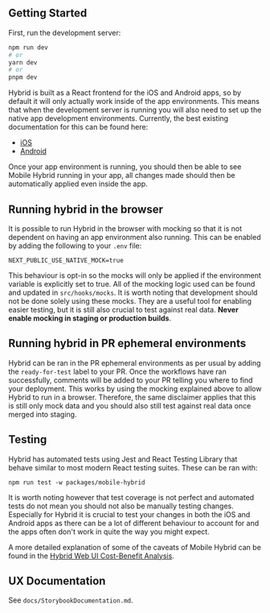 ## Getting Started

First, run the development server:

```bash
npm run dev
# or
yarn dev
# or
pnpm dev
```


Hybrid is built as a React frontend for the iOS and Android apps, so by default it will only actually work inside of the app environments. This means that when the development server is running you will also need to set up the native app development environments. Currently, the best existing documentation for this can be found here:

- [iOS](https://bluelightcard.atlassian.net/wiki/spaces/BTB/pages/2522513443/Developer+Onboarding+iOS)
- [Android](https://bluelightcard.atlassian.net/wiki/spaces/BTB/pages/2435842373/Developer+onboarding+ANDROID)

Once your app environment is running, you should then be able to see Mobile Hybrid running in your app, all changes made should then be automatically applied even inside the app.

## Running hybrid in the browser

It is possible to run Hybrid in the browser with mocking so that it is not dependent on having an app environment also running. This can be enabled by adding the following to your `.env` file:

```
NEXT_PUBLIC_USE_NATIVE_MOCK=true
```

This behaviour is opt-in so the mocks will only be applied if the environment variable is explicitly set to true. All of the mocking logic used can be found and updated in `src/hooks/mocks`. It is worth noting that development should not be done solely using these mocks. They are a useful tool for enabling easier testing, but it is still also crucial to test against real data. **Never enable mocking in staging or production builds**.

## Running hybrid in PR ephemeral environments

Hybrid can be ran in the PR ephemeral environments as per usual by adding the `ready-for-test` label to your PR. Once the workflows have ran successfully, comments will be added to your PR telling you where to find your deployment. This works by using the mocking explained above to allow Hybrid to run in a browser. Therefore, the same disclaimer applies that this is still only mock data and you should also still test against real data once merged into staging.

## Testing

Hybrid has automated tests using Jest and React Testing Library that behave similar to most modern React testing suites. These can be ran with:

`npm run test -w packages/mobile-hybrid`

It is worth noting however that test coverage is not perfect and automated tests do not mean you should not also be manually testing changes. Especially for Hybrid it is crucial to test your changes in both the iOS and Android apps as there can be a lot of different behaviour to account for and the apps often don't work in quite the way you might expect.

A more detailed explanation of some of the caveats of Mobile Hybrid can be found in the [Hybrid Web UI Cost-Benefit Analysis](https://bluelightcard.atlassian.net/wiki/x/HYAyrw).

## UX Documentation

See `docs/StorybookDocumentation.md`.
